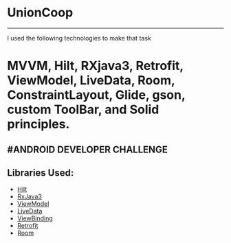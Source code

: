 # UnionCoop

---------------------------------------------------------------------------------------
I used the following technologies to make that task
# MVVM, Hilt, RXjava3, Retrofit, ViewModel, LiveData, Room, ConstraintLayout, Glide, gson, custom ToolBar, and Solid principles.
#ANDROID DEVELOPER CHALLENGE
------------------------------------------------------------------------------

                     

## Libraries Used:
- [Hilt](https://developer.android.com/training/dependency-injection/hilt-android)
- [RxJava3](https://github.com/ReactiveX/RxJava)
- [ViewModel](https://developer.android.com/topic/libraries/architecture/viewmodel)
- [LiveData](https://developer.android.com/topic/libraries/architecture/livedata)
- [ViewBinding](https://developer.android.com/topic/libraries/view-binding)
- [Retrofit](https://square.github.io/retrofit/#:~:text=Retrofit%20Configuration,are%20turned%20into%20callable%20objects.)
- [Room](https://developer.android.com/training/data-storage/room)
